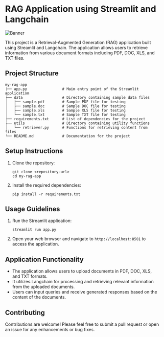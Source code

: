 # RAG Application using Streamlit and Langchain

![Banner](doc/screen-record.gif)

This project is a Retrieval-Augmented Generation (RAG) application built using Streamlit and Langchain. The application allows users to retrieve information from various document formats including PDF, DOC, XLS, and TXT files.

## Project Structure

```
my-rag-app
├── app.py                # Main entry point of the Streamlit application
├── data                  # Directory containing sample data files
│   ├── sample.pdf        # Sample PDF file for testing
│   ├── sample.doc        # Sample DOC file for testing
│   ├── sample.xls        # Sample XLS file for testing
│   └── sample.txt        # Sample TXT file for testing
├── requirements.txt      # List of dependencies for the project
├── utils                 # Directory containing utility functions
│   └── retriever.py      # Functions for retrieving content from files
└── README.md             # Documentation for the project
```

## Setup Instructions

1. Clone the repository:
   ```
   git clone <repository-url>
   cd my-rag-app
   ```

2. Install the required dependencies:
   ```
   pip install -r requirements.txt
   ```

## Usage Guidelines

1. Run the Streamlit application:
   ```
   streamlit run app.py
   ```

2. Open your web browser and navigate to `http://localhost:8501` to access the application.

## Application Functionality

- The application allows users to upload documents in PDF, DOC, XLS, and TXT formats.
- It utilizes Langchain for processing and retrieving relevant information from the uploaded documents.
- Users can input queries and receive generated responses based on the content of the documents.

## Contributing

Contributions are welcome! Please feel free to submit a pull request or open an issue for any enhancements or bug fixes.